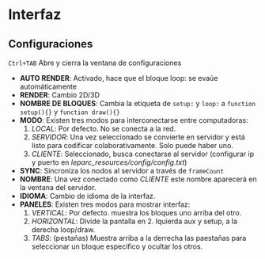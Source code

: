 # Interfaz

## Configuraciones

`Ctrl+TAB` Abre y cierra la ventana de configuraciones

* **AUTO RENDER**: Activado, hace que el bloque loop: se evaúe automáticamente
* **RENDER**: Cambio 2D/3D
* **NOMBRE DE BLOQUES**: Cambia la etiqueta de `setup:` y `loop:` a `function setup(){}` y `function draw(){}`
* **MODO**: Existen tres modos para interconectarse entre computadoras:
   1. *LOCAL*: Por defecto. No se conecta a la red.
   2. *SERVIDOR*: Una vez seleccionado se convierte en servidor y está listo para codificar colaborativamente. Solo puede haber uno.
   3. *CLIENTE*: Seleccionado, busca conectarse al servidor (configurar ip y puerto en *leparc_resources/config/config.txt*)
* **SYNC**: Sincroniza los nodos al servidor a través de `frameCount`
* **NOMBRE**: Una vez conectado como *CLIENTE* este nombre aparecerá en la ventana del servidor.
* **IDIOMA**: Cambio de idioma de la interfaz.
* **PANELES**: Existen tres modos para mostrar interfaz:
   1. *VERTICAL*: Por defecto. muestra los bloques uno arriba del otro.
   2. *HORIZONTAL*: Divide la pantalla en 2. Iquierda aux y setup, a la derecha loop/draw.
   3. *TABS*: (pestañas) Muestra arriba a la derrecha las paestañas para seleccionar un bloque específico y ocultar los otros.